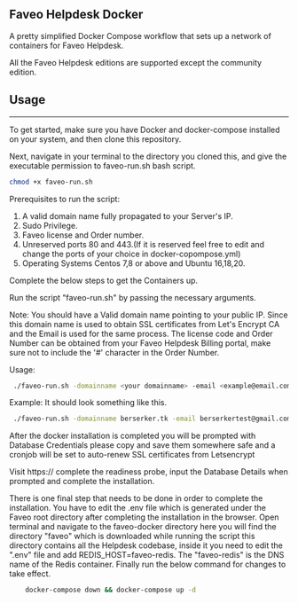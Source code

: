 ## Faveo Helpdesk Docker

A pretty simplified Docker Compose workflow that sets up a network of containers for Faveo Helpdesk.

All the Faveo Helpdesk editions are supported except the community edition.

## Usage
___

To get started, make sure you have Docker and docker-compose installed on your system, and then clone this repository.

Next, navigate in your terminal to the directory you cloned this, and give the executable permission to faveo-run.sh bash script.

```sh
chmod +x faveo-run.sh
```

Prerequisites to run the script:

1. A valid domain name fully propagated to your Server's IP.
2. Sudo Privilege.
3. Faveo license and Order number.
4. Unreserved ports 80 and 443.(If it is reserved feel free to edit and change the ports of your choice in docker-copompose.yml)
5. Operating Systems Centos 7,8 or above and Ubuntu 16,18,20.

Complete the below steps to get the Containers up.

Run the script "faveo-run.sh" by passing the necessary arguments.

Note: You should have a Valid domain name pointing to your public IP. Since this domain name is used to obtain SSL certificates from Let's Encrypt CA and the Email is used for the same process. The license code and Order Number can be obtained from your Faveo Helpdesk Billing portal, make sure not to include the '#' character in the Order Number.


Usage:
```sh
 ./faveo-run.sh -domainname <your domainname> -email <example@email.com> -license <faveo license code> -orderno <faveo order number>
```
Example: It should look something like this.
```sh
 ./faveo-run.sh -domainname berserker.tk -email berserkertest@gmail.com -license 5H876********** -orderno 8123******
```
After the docker installation is completed you will be prompted with Database Credentials please copy and save them somewhere safe and a cronjob will be set to auto-renew SSL certificates from Letsencrypt

Visit https://<yourdomainname> complete the readiness probe, input the Database Details when prompted and complete the installation.

There is one final step that needs to be done in order to complete the installation. You have to edit the .env file which is generated under the Faveo root directory after completing the installation in the browser. Open terminal and navigate to the faveo-docker directory here you will find the directory "faveo" which is downloaded while running the script this directory contains all the Helpdesk codebase, inside it you need to edit the ".env" file and add REDIS_HOST=faveo-redis. The "faveo-redis" is the DNS name of the Redis container. Finally run the below command for changes to take effect.
```sh
	docker-compose down && docker-compose up -d
```
	



